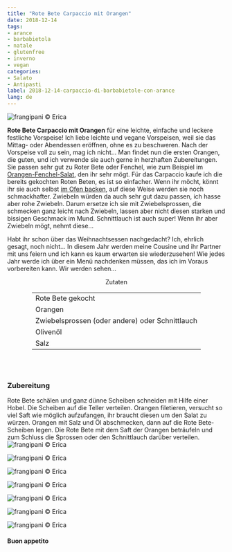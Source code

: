 ```yaml
---
title: "Rote Bete Carpaccio mit Orangen"
date: 2018-12-14
tags:
- arance
- barbabietola
- natale
- glutenfree
- inverno
- vegan
categories:
- Salato
- Antipasti
label: 2018-12-14-carpaccio-di-barbabietole-con-arance
lang: de
---
```

![](../2018-12-14-carpaccio-di-barbabietola-con-arance/header.jpg "frangipani © Erica")

**Rote Bete Carpaccio mit Orangen** für eine leichte, einfache und leckere festliche Vorspeise! Ich liebe leichte und vegane Vorspeisen, weil sie das Mittag- oder Abendessen eröffnen, ohne es zu beschweren. Nach der Vorspeise voll zu sein, mag ich nicht... Man findet nun die ersten Orangen, die guten, und ich verwende sie auch gerne in herzhaften Zubereitungen. Sie passen sehr gut zu Roter Bete oder Fenchel, wie zum Beispiel im <a href="https://frangipani.raiano.ch/2016-12-29-insalata-di-arance-e-finocchi-de/" target="_blank">Orangen-Fenchel-Salat</a>, den ihr sehr mögt. Für das Carpaccio kaufe ich die bereits gekochten Roten Beten, es ist so einfacher. Wenn ihr möcht, könnt ihr sie auch selbst <a href="https://frangipani.raiano.ch/2018-11-20-barbabietola-al-cartoccio-con-erbette-e-sale-grosso-de/" target="_blank">im Ofen backen</a>, auf diese Weise werden sie noch schmackhafter. Zwiebeln würden da auch sehr gut dazu passen, ich hasse aber rohe Zwiebeln. Darum ersetze ich sie mit Zwiebelsprossen, die schmecken ganz leicht nach Zwiebeln, lassen aber nicht diesen starken und bissigen Geschmack im Mund. Schnittlauch ist auch super! Wenn ihr aber Zwiebeln mögt, nehmt diese...

Habt ihr schon über das Weihnachtsessen nachgedacht? Ich, ehrlich gesagt, noch nicht... In diesem Jahr werden meine Cousine und ihr Partner mit uns feiern und ich kann es kaum erwarten sie wiederzusehen! Wie jedes Jahr werde ich über ein Menü nachdenken müssen, das ich im Voraus vorbereiten kann. Wir werden sehen...

<div id="wrapper" style="text-align: center">
  <div id="yourdiv" style="display: inline-block;">
    <div class="ingredients" itemscope itemtype="http://schema.org/Recipe">
      <span itemprop="name" style="display:none;">Rote Bete Carpaccio mit Orangen</span>
      <span itemprop="recipeCategory" style="display:none;">Herzhaftes</span>
      <img itemprop="image" style="display:none;" class="ignore-gallery-item" src="../2018-12-14-carpaccio-di-barbabietola-con-arance/header.jpeg"/>
      <span itemprop="author" style="display:none;">Erica Raiano</span>
      <span itemprop="description" style="display:none;">Rote Bete Carpaccio mit Orangen für eine leichte, einfache und leckere festliche Vorspeise!</span>
      <div class="ingredients-title">Zutaten</div>
      <table>
        <tbody>
          </tr>
          <tr itemprop="recipeIngredient">
            <td>Rote Bete gekocht</td>
          </tr>
          <tr itemprop="recipeIngredient">
            <td>Orangen</td>
          </tr>
          <tr itemprop="recipeIngredient">
            <td>Zwiebelsprossen (oder andere) oder Schnittlauch</td>
          </tr>
          <tr itemprop="recipeIngredient">
            <td>Olivenöl</td>
          </tr>
          <tr itemprop="recipeIngredient">
            <td>Salz</td>
          </tr>
        </tbody>
      </table>
      <br></br>
    </div>
  </div>
</div>


<h3>
  <font color="grey">
    <i class="fa-solid fa-gears"></i>
  </font> Zubereitung
</h3>

Rote Bete schälen und ganz dünne Scheiben schneiden mit Hilfe einer Hobel. Die Scheiben auf die Teller verteilen. Orangen filetieren, versucht so viel Saft wie möglich aufzufangen, ihr braucht diesen um den Salat zu würzen. Orangen mit Salz und Öl abschmecken, dann auf die Rote Bete-Scheiben legen. Die Rote Bete mit dem Saft der Orangen beträufeln und zum Schluss die Sprossen oder den Schnittlauch darüber verteilen.
![](../2018-12-14-carpaccio-di-barbabietola-con-arance/risultato1.jpg "frangipani © Erica")

![](../2018-12-14-carpaccio-di-barbabietola-con-arance/risultato2.jpg "frangipani © Erica")

![](../2018-12-14-carpaccio-di-barbabietola-con-arance/risultato3.jpg "frangipani © Erica")

![](../2018-12-14-carpaccio-di-barbabietola-con-arance/risultato4.jpg "frangipani © Erica")

![](../2018-12-14-carpaccio-di-barbabietola-con-arance/risultato5.jpg "frangipani © Erica")

![](../2018-12-14-carpaccio-di-barbabietola-con-arance/risultato6.jpg "frangipani © Erica")

![](../2018-12-14-carpaccio-di-barbabietola-con-arance/risultato7.jpg "frangipani © Erica")

<h4>Buon appetito
  <font color="red">
    <i class="fa-regular fa-face-smile"></i>
  </font>
</h4>
